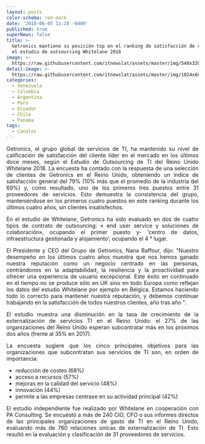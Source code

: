 ```yaml
---
layout: posts
color-schema: red-dark
date: '2018-06-05 11:28 -0400'
published: true
superNews: false
title: >-
  Getronics mantiene su posición top en el ranking de satisfacción de cliente en
  el estudio de outsourcing Whitelane 2018
image: >-
  https://raw.githubusercontent.com/itnewslat/assets/master/img/540x320/Clientes-Satisfechos-p.jpg
detail-image: >-
  https://raw.githubusercontent.com/itnewslat/assets/master/img/1024x680/Clientes-Satisfechos-g.jpg
categories:
  - Venezuela
  - Colombia
  - Argentina
  - Perú
  - Ecuador
  - Chile
  - Panama
tags:
  - Canales
---
```

<p style="text-align: justify;">Getronics, el grupo global de servicios de TI, ha mantenido su nivel de calificación de satisfacción del cliente líder en el mercado en los últimos doce meses, según el Estudio de Outsourcing de TI del Reino Unido Whitelane 2018.  La encuesta ha contado con la respuesta de una selección de clientes de Getronics en el Reino Unido, obteniendo un índice de satisfacción general del 79% (10% más que el promedio de la industria del 69%) y, como resultado, uno de los primeros tres puestos entre 31 proveedores de servicios. Esto demuestra la consistencia del grupo, manteniéndose en los primeros cuatro puestos en este ranking durante los últimos cuatro años, sin clientes insatisfechos.</p>
 
<p style="text-align: justify;">En el estudio de Whitelane, Getronics ha sido evaluado en dos de cuatro tipos de contrato de outsourcing: « end user service y soluciones de colaboración», ocupando el primer puesto y- 'centro de datos, infraestructura gestionada y alojamiento', ocupando el 4 ° lugar.</p> 
 
<p style="text-align: justify;">El Presidente y CEO del Grupo de Getronics, Nana Baffour, dijo: "Nuestro desempeño en los últimos cuatro años muestra que nos hemos ganado nuestra reputación como un negocio centrado en las personas, centrándonos en la adaptabilidad, la resiliencia y la proactividad para ofrecer una experiencia de usuario excepcional. Este éxito en continuado en el tiempo no se produce sólo en UK sino en todo Europa como reflejan los datos del estudio Whitelane por ejemplo en Bélgica. Estamos haciendo todo lo correcto para mantener nuestra reputación, y debemos continuar trabajando en la satisfacción de todos nuestros clientes, año tras año ".</p>
 
<p style="text-align: justify;">El estudio muestra una disminución en la tasa de crecimiento de la externalización de servicios TI en el Reino Unido: el 27% de las organizaciones del Reino Unido esperan subcontratar más en los próximos dos años (frente al 35% en 2017).</p> 
 
<p style="text-align: justify;">La encuesta sugiere que los cinco principales objetivos para las organizaciones que subcontratan sus servicios de TI son, en orden de importancia:</p>

- reducción de costes (68%)
- acceso a recursos (57%)
- mejoras en la calidad del servicio (48%)
- innovación (44%)
- permite a las empresas centrase en su actividad principal (42%)

<p style="text-align: justify;">El estudio independiente fue realizado por Whitelane en cooperación con PA Consulting. Se encuestó a más de 240 CIO, CFO o sus informes directos de las principales organizaciones de gasto de TI en el Reino Unido, evaluando más de 760 relaciones únicas de externalización de TI. Esto resultó en la evaluación y clasificación de 31 proveedores de servicios.</p>
